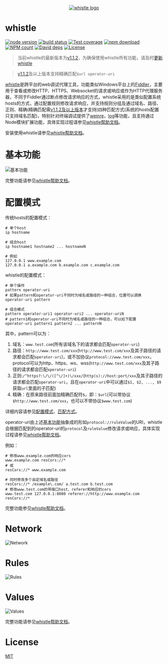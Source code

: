 <p align="center">
  <a href="https://avwo.github.io/whistle/">
    <img alt="whistle logo" src="https://raw.githubusercontent.com/avwo/whistle/master/biz/webui/htdocs/img/whistle.png">
  </a>
</p>


# whistle
[![node version](https://img.shields.io/badge/node.js-%3E=_0.10-green.svg?style=flat-square)](http://nodejs.org/download/)
[![build status](https://img.shields.io/travis/avwo/whistle.svg?style=flat-square)](https://travis-ci.org/avwo/whistle)
[![Test coverage](https://codecov.io/gh/avwo/whistle/branch/master/graph/badge.svg?style=flat-square)](https://codecov.io/gh/avwo/whistle)
[![npm download](https://img.shields.io/npm/dm/whistle.svg?style=flat-square)](https://npmjs.org/package/whistle)
[![NPM count](https://img.shields.io/npm/dt/whistle.svg?style=flat-square)](https://www.npmjs.com/package/whistle)
[![David deps](https://img.shields.io/david/avwo/whistle.svg?style=flat-square)](https://david-dm.org/avwo/whistle)
[![License](https://img.shields.io/npm/l/whistle.svg?style=flat-square)](https://www.npmjs.com/package/whistle)

> 当前whistle的最新版本为[v1.1.2](https://github.com/avwo/whistle/blob/master/CHANGELOG.md#-)，为确保使用whistle所有功能，请及时[更新whistle](https://avwo.github.io/whistle/update.html)

> [v1.1.2](https://github.com/avwo/whistle/blob/master/CHANGELOG.md#v112)及以上版本支持精确匹配`$url operator-uri`

[whistle](https://github.com/avwo/whistle)是跨平台的web调试代理工具，功能类似Windows平台上的[Fiddler](http://www.telerik.com/fiddler/)，主要用于查看或修改HTTP、HTTPS、Websocket的请求或响应或作为HTTP代理服务器，不同于Fiddler通过断点修改请求响应的方式，whistle采用的是类似配置系统hosts的方式，通过配置规则修改请求响应，并支持规则分组及通过域名、路径、正则、精确(精确匹配需[v1.1.2及以上版本](https://github.com/avwo/whistle/blob/master/CHANGELOG.md#v112)才支持)四种匹配方式(系统的hosts配置只支持域名匹配)，特别针对终端调试提供了[weinre](https://avwo.github.io/whistle/rules/weinre.html)，[log](https://avwo.github.io/whistle/rules/log.html)等功能，且支持通过Node模块扩展功能，具体实现过程请参见[whistle帮助文档](https://avwo.github.io/whistle/)。

安装使用whistle请参见[whistle帮助文档](https://avwo.github.io/whistle/install.html)。

# 基本功能
![基本功能](https://raw.githubusercontent.com/avwo/whistleui/master/assets/functions.png)

完整功能请参见[whistle帮助文档](https://avwo.github.io/whistle/rules/)。

# 配置模式
传统hosts的配置模式：

	# 单个host
	ip hostname

	# 组合host
	ip hostname1 hostname2 ... hostnameN

	# 例如
	127.0.0.1 www.example.com
	127.0.0.1 a.example.com b.example.com c.example.com

whistle的配置模式：

	# 单个操作
	pattern operator-uri
	# 如果pattern和operator-uri不同时为域名或路径的一种组合，位置可以调换
	operator-uri pattern

	# 组合模式
	pattern operator-uri1 operator-uri2 ... operator-uriN
	# pattern1和operator-uri不同时为域名或路径的一种组合，可以如下配置
	operator-uri pattern1 pattern2 ... patternN

其中，pattern可以为：

1. 域名：`www.test.com`(所有该域名下的请求都会匹配`operator-uri`)
2. 路径：`http://www.test.com/xxx`(`http://www.test.com/xxx`及其子路径的请求都会匹配`operator-uri`)，或不加协议`protocol://www.test.com/xxx`，protocol可以为http、https、ws、wss(`http://www.test.com/xxx`及其子路径的请求都会匹配`operator-uri`)
3. 正则:`/^https?:\/\/([^\/]+)\/xxx/`(`http(s)://host:port/xxx`及其子路径的请求都会匹配`operator-uri`，且在`operator-uri`中可以通过`$1, $2, ..., $9`获取`url`里面的子匹配)
4. 精确：在原来路径前面加精确匹配符`$`，即：`$url`(可以带协议`$http://www.test.com/xxx`，也可以不带协议`$www.test.com`)

详细内容请参见[配置模式](https://avwo.github.io/whistle/mode.html)、[匹配方式](https://avwo.github.io/whistle/pattern.html)。

operator-uri由上述[基本功能](#基本功能)抽象成的形如`protocol://ruleValue`的URI，whistle会根据匹配到的operator-uri的`protocol`及`ruleValue`修改请求或响应，具体实现过程请参见[whistle帮助文档](https://avwo.github.io/whistle/)。

例如：
	
	# 修改www.example.com的响应cors
	www.example.com resCors://*
	# 或
	resCors://* www.example.com

	# 同时修改多个自定域名或路径
	resCors://* /example\.com/ a.test.com b.test.com
	# 修改www.test.com的带端口host、referer和响应的cors
	www.test.com 127.0.0.1:8080 referer://http://www.example.com resCors://*


完整功能参见[whistle帮助文档](https://avwo.github.io/whistle/)。

# Network

![Network](https://raw.githubusercontent.com/avwo/whistleui/master/img/network.gif)

# Rules
![Rules](https://raw.githubusercontent.com/avwo/whistleui/master/img/rules.gif)

# Values
![Values](https://raw.githubusercontent.com/avwo/whistleui/master/img/values.gif)

完整功能请参见[whistle帮助文档](https://avwo.github.io/whistle/)。

# License
[MIT](https://github.com/avwo/whistle/blob/master/LICENSE)
